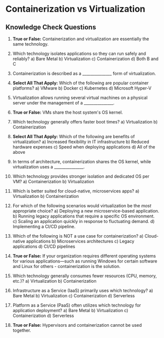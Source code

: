 # Containerization vs Virtualization

## Knowledge Check Questions

1.  **True or False:** Containerization and virtualization are essentially the same technology.

2.  Which technology isolates applications so they can run safely and reliably?
    a) Bare Metal
    b) Virtualization
    c) Containerization
    d) Both B and C

3.  Containerization is described as a _______________ form of virtualization.

4.  **Select All That Apply:** Which of the following are popular container platforms?
    a) VMware
    b) Docker
    c) Kubernetes
    d) Microsoft Hyper-V

5.  Virtualization allows running several virtual machines on a physical server under the management of a _______________.

6.  **True or False:** VMs share the host system's OS kernel.

7.  Which technology generally offers faster boot times?
    a) Virtualization
    b) Containerization

8.  **Select All That Apply:** Which of the following are benefits of virtualization?
    a) Increased flexibility in IT infrastructure
    b) Reduced hardware expenses
    c) Speed when deploying applications
    d) All of the above

9.  In terms of architecture, containerization shares the OS kernel, while virtualization uses a _______________.

10. Which technology provides stronger isolation and dedicated OS per VM?
    a) Containerization
    b) Virtualization

11. Which is better suited for cloud-native, microservices apps?
    a) Virtualization
    b) Containerization

12. For which of the following scenarios would virtualization be the *most* appropriate choice?
    a) Deploying a new microservice-based application.
    b) Running legacy applications that require a specific OS environment.
    c) Scaling an application quickly in response to fluctuating demand.
    d) Implementing a CI/CD pipeline.

13. Which of the following is NOT a use case for containerization?
    a) Cloud-native applications
    b) Microservices architectures
    c) Legacy applications
    d) CI/CD pipelines

14. **True or False:** If your organization requires different operating systems for various applications—such as running Windows for certain software and Linux for others - containerization is the solution.

15. Which technology generally consumes fewer resources (CPU, memory, etc.)?
    a) Virtualization
    b) Containerization

16. Infrastructure as a Service (IaaS) primarily uses which technology?
    a) Bare Metal
    b) Virtualization
    c) Containerization
    d) Serverless

17. Platform as a Service (PaaS) often utilizes which technology for application deployment?
    a) Bare Metal
    b) Virtualization
    c) Containerization
    d) Serverless

18. **True or False:** Hypervisors and containerization cannot be used together.